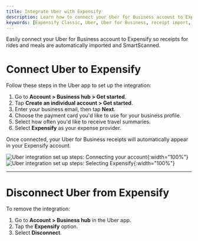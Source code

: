 ```yaml
---
title: Integrate Uber with Expensify
description: Learn how to connect your Uber for Business account to Expensify to automatically import ride and meal receipts.
keywords: [Expensify Classic, Uber, Uber for Business, receipt import, business travel, integrations]
---
```


<div id="expensify-classic" markdown="1">

Easily connect your Uber for Business account to Expensify so receipts for rides and meals are automatically imported and SmartScanned.

# Connect Uber to Expensify

Follow these steps in the Uber app to set up the integration:

1. Go to **Account > Business hub > Get started**.
2. Tap **Create an individual account > Get started**.
3. Enter your business email, then tap **Next**.
4. Choose the payment card you'd like to use for your business profile.
5. Select how often you'd like to receive travel summaries.
6. Select **Expensify** as your expense provider.

Once connected, your Uber for Business receipts will automatically appear in your Expensify account.

![Uber integration set up steps: Connecting your account](https://help.expensify.com/assets/images/Uber1.png){:width="100%"}
![Uber integration set up steps: Selecting Expensify](https://help.expensify.com/assets/images/Uber2.png){:width="100%"}

---

# Disconnect Uber from Expensify

To remove the integration:

1. Go to **Account > Business hub** in the Uber app.
2. Tap the **Expensify** option.
3. Select **Disconnect**.

</div>
